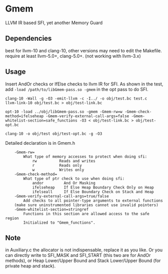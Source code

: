 # Gmem
LLVM IR based SFI, yet another Memory Guard

## Dependencies
best for llvm-10 and clang-10,
other versions may need to edit the Makefile.
require at least llvm-5.0+, clang-5.0+. 
(not working with llvm-3.x)

## Usage
Insert AndOr checks or IfElse checks to llvm IR for SFI.
As shown in the test, add `-load /path/to/libGmem-pass.so -gmem` in the opt pass to do SFI.

```shell
clang-10 -Wall -g -O3 -emit-llvm -c -I../ -o obj/test.bc test.c
llvm-link-10 obj/test.bc > obj/test-link.bc

opt-10 -load ../obj/libGmem-pass.so -gmem -Gmem-rw=w -Gmem-check-method=ifelseheap -Gmem-verify-external-call-args=false -Gmem-whitelist-section=safe_functions -O3 < obj/test-link.bc > obj/test-opt.bc

clang-10 -o obj/test obj/test-opt.bc -g -O3
```

Detailed declaration is in Gmem.h

```shell
    -Gmem-rw=   
        What type of memory accesses to protect when doing sfi:
            rw          Reads and writes
            r           Reads only
            w           Writes only
    -Gmem-check-method=
        What type of ptr check to use when doing sfi:
            andor         And Or Masking
            ifelseheap    If Else Heap Boundary Check Only on Heap
            ifelseall     If Else Boundary Check on Stack and Heap
    -Gmem-verify-external-call-args=true/false
        Add checks to all pointer-type arguments to external functions 
	(make sure uninstrumented libraries cannot use invalid pointers)
    -Gmem-whitelist-section=stringref
        Functions in this section are allowed access to the safe region
        Initialized to "Gmem_functions".
```

## Note
in Auxiliary.c the allocator is not indispensable, replace it as you like.
Or you can directly write to SFI_MASK and SFI_START (this two are for AndOr methods), or Heap Lower/Upper Bound and Stack Lower/Upper Bound (for private heap and stack).
